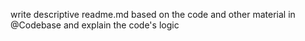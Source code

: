 write descriptive readme.md based on the code and other material in @Codebase and explain the code's logic